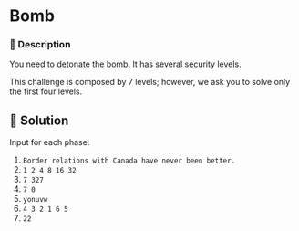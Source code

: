 # Bomb

### 📄 Description
You need to detonate the bomb.
It has several security levels.

This challenge is composed by 7 levels;
however, we ask you to solve only the first four levels.

## 🔑 Solution
Input for each phase:
   1. `Border relations with Canada have never been better.`
   2. `1 2 4 8 16 32`
   3. `7 327`
   4. `7 0`
   5. `yonuvw`
   6. `4 3 2 1 6 5`
   7. `22`
